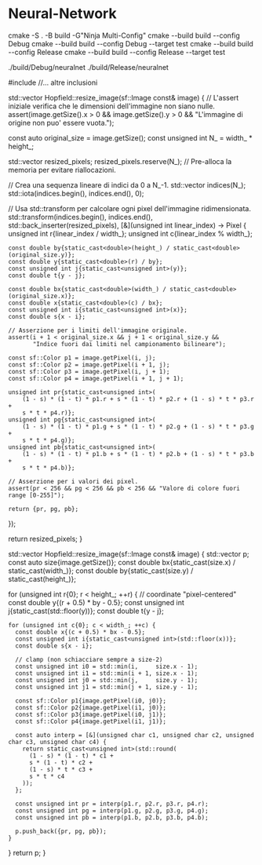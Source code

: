 # Neural-Network
cmake -S . -B build -G"Ninja Multi-Config"
cmake --build build --config Debug
cmake --build build --config Debug --target test
cmake --build build --config Release
cmake --build build --config Release --target test

./build/Debug/neuralnet
./build/Release/neuralnet

#include <numeric>
//... altre inclusioni

std::vector<Pixel> Hopfield::resize_image(sf::Image const& image) {
  // L'assert iniziale verifica che le dimensioni dell'immagine non siano nulle.
  assert(image.getSize().x > 0 && image.getSize().y > 0 && "L'immagine di origine non puo' essere vuota.");

  const auto original_size = image.getSize();
  const unsigned int N_ = width_ * height_;

  std::vector<Pixel> resized_pixels;
  resized_pixels.reserve(N_); // Pre-alloca la memoria per evitare riallocazioni.

  // Crea una sequenza lineare di indici da 0 a N_-1.
  std::vector<unsigned int> indices(N_);
  std::iota(indices.begin(), indices.end(), 0);

  // Usa std::transform per calcolare ogni pixel dell'immagine ridimensionata.
  std::transform(indices.begin(), indices.end(), std::back_inserter(resized_pixels),
                 [&](unsigned int linear_index) -> Pixel {
    unsigned int r{linear_index / width_};
    unsigned int c{linear_index % width_};

    const double by{static_cast<double>(height_) / static_cast<double>(original_size.y)};
    const double y{static_cast<double>(r) / by};
    const unsigned int j{static_cast<unsigned int>(y)};
    const double t{y - j};

    const double bx{static_cast<double>(width_) / static_cast<double>(original_size.x)};
    const double x{static_cast<double>(c) / bx};
    const unsigned int i{static_cast<unsigned int>(x)};
    const double s{x - i};

    // Asserzione per i limiti dell'immagine originale.
    assert(i + 1 < original_size.x && j + 1 < original_size.y &&
           "Indice fuori dai limiti nel campionamento bilineare");

    const sf::Color p1 = image.getPixel(i, j);
    const sf::Color p2 = image.getPixel(i + 1, j);
    const sf::Color p3 = image.getPixel(i, j + 1);
    const sf::Color p4 = image.getPixel(i + 1, j + 1);

    unsigned int pr{static_cast<unsigned int>(
        (1 - s) * (1 - t) * p1.r + s * (1 - t) * p2.r + (1 - s) * t * p3.r +
        s * t * p4.r)};
    unsigned int pg{static_cast<unsigned int>(
        (1 - s) * (1 - t) * p1.g + s * (1 - t) * p2.g + (1 - s) * t * p3.g +
        s * t * p4.g)};
    unsigned int pb{static_cast<unsigned int>(
        (1 - s) * (1 - t) * p1.b + s * (1 - t) * p2.b + (1 - s) * t * p3.b +
        s * t * p4.b)};

    // Asserzione per i valori dei pixel.
    assert(pr < 256 && pg < 256 && pb < 256 && "Valore di colore fuori range [0-255]");

    return {pr, pg, pb};
  });

  return resized_pixels;
}




std::vector<Pixel> Hopfield::resize_image(sf::Image const& image) {
  std::vector<Pixel> p;
  const auto size{image.getSize()};
  const double bx{static_cast<double>(size.x) / static_cast<double>(width_)};
  const double by{static_cast<double>(size.y) / static_cast<double>(height_)};

  for (unsigned int r{0}; r < height_; ++r) {
    // coordinate "pixel-centered"
    const double y{(r + 0.5) * by - 0.5};
    const unsigned int j{static_cast<unsigned int>(std::floor(y))};
    const double t{y - j};

    for (unsigned int c{0}; c < width_; ++c) {
      const double x{(c + 0.5) * bx - 0.5};
      const unsigned int i{static_cast<unsigned int>(std::floor(x))};
      const double s{x - i};

      // clamp (non schiacciare sempre a size-2)
      const unsigned int i0 = std::min(i,     size.x - 1);
      const unsigned int i1 = std::min(i + 1, size.x - 1);
      const unsigned int j0 = std::min(j,     size.y - 1);
      const unsigned int j1 = std::min(j + 1, size.y - 1);

      const sf::Color p1{image.getPixel(i0, j0)};
      const sf::Color p2{image.getPixel(i1, j0)};
      const sf::Color p3{image.getPixel(i0, j1)};
      const sf::Color p4{image.getPixel(i1, j1)};

      const auto interp = [&](unsigned char c1, unsigned char c2, unsigned char c3, unsigned char c4) {
        return static_cast<unsigned int>(std::round(
          (1 - s) * (1 - t) * c1 +
          s * (1 - t) * c2 +
          (1 - s) * t * c3 +
          s * t * c4
        ));
      };

      const unsigned int pr = interp(p1.r, p2.r, p3.r, p4.r);
      const unsigned int pg = interp(p1.g, p2.g, p3.g, p4.g);
      const unsigned int pb = interp(p1.b, p2.b, p3.b, p4.b);

      p.push_back({pr, pg, pb});
    }
  }
  return p;
}
